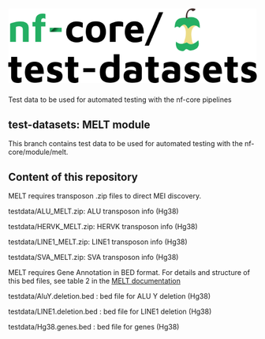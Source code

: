 # ![nfcore/test-datasets](docs/images/test-datasets_logo.png)
Test data to be used for automated testing with the nf-core pipelines

## test-datasets: MELT module

This branch contains test data to be used for automated testing with the nf-core/module/melt.

## Content of this repository

MELT requires transposon .zip files to direct MEI discovery.

  testdata/ALU_MELT.zip: ALU transposon info (Hg38)

  testdata/HERVK_MELT.zip: HERVK transposon info (Hg38)

  testdata/LINE1_MELT.zip: LINE1 transposon info (Hg38)

  testdata/SVA_MELT.zip: SVA transposon info (Hg38)



MELT requires Gene Annotation in BED format. For details and structure of this bed files, see table 2 in the [MELT documentation](https://melt.igs.umaryland.edu/manual.php)

  testdata/AluY.deletion.bed : bed file for ALU Y deletion (Hg38)

  testdata/LINE1.deletion.bed : bed file for LINE1 deletion (Hg38)

  testdata/Hg38.genes.bed : bed file for genes (Hg38)


